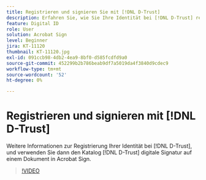 ```yaml
---
title: Registrieren und signieren Sie mit [!DNL D-Trust]
description: Erfahren Sie, wie Sie Ihre Identität bei [!DNL D-Trust] registrieren und dann die digitale Signatur [!DNL D-Trust] für ein Dokument in Acrobat Sign verwenden.
feature: Digital ID
role: User
solution: Acrobat Sign
level: Beginner
jira: KT-11120
thumbnail: KT-11120.jpg
exl-id: 091ccb98-4db2-4ea9-8bf0-d585fcdfd9a0
source-git-commit: 452299b2b786beab9df7a5019da4f3840d9cdec9
workflow-type: tm+mt
source-wordcount: '52'
ht-degree: 0%

---
```


# Registrieren und signieren mit [!DNL D-Trust]

Weitere Informationen zur Registrierung Ihrer Identität bei [!DNL D-Trust], und verwenden Sie dann den Katalog [!DNL D-Trust] digitale Signatur auf einem Dokument in Acrobat Sign.

>[!VIDEO](https://video.tv.adobe.com/v/3410193?quality=12&learn=on&hidetitle=true)

